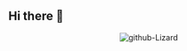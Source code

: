 ## Hi there 👋

<p align="center">
  <picture>
  <source media="(prefers-color-scheme: dark)" srcset="https://raw.githubusercontent.com/bravecharles/bravecharles/output/contribution_map_animation_dark.svg">
  <source media="(prefers-color-scheme: light)" srcset="https://raw.githubusercontent.com/bravecharles/bravecharles/output/contribution_map_animation_light.svg">
  <img alt="github-Lizard" src="github-lizard.svg" />
</picture>
</p>

<!--
**bravecharles/bravecharles** is a ✨ _special_ ✨ repository because its `README.md` (this file) appears on your GitHub profile.

Here are some ideas to get you started:

- 🔭 I’m currently working on ...
- 🌱 I’m currently learning ...
- 👯 I’m looking to collaborate on ...
- 🤔 I’m looking for help with ...
- 💬 Ask me about ...
- 📫 How to reach me: ...
- 😄 Pronouns: ...
- ⚡ Fun fact: ...
-->
